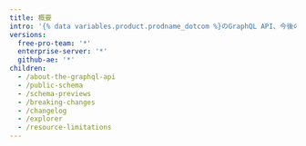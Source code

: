 ```yaml
---
title: 概要
intro: '{% data variables.product.prodname_dotcom %}のGraphQL API、今後の変更のプレビュー、破壊的変更、制限について学んでください。 実際の{% data variables.product.prodname_dotcom %}のデータでAPIを扱うには、GraphQL Explorerも利用できます。'
versions:
  free-pro-team: '*'
  enterprise-server: '*'
  github-ae: '*'
children:
  - /about-the-graphql-api
  - /public-schema
  - /schema-previews
  - /breaking-changes
  - /changelog
  - /explorer
  - /resource-limitations
---
```


